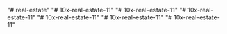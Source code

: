 "# real-estate" 
"# 10x-real-estate-11" 
"# 10x-real-estate-11" 
"# 10x-real-estate-11" 
"# 10x-real-estate-11" 
"# 10x-real-estate-11" 
"# 10x-real-estate-11" 
